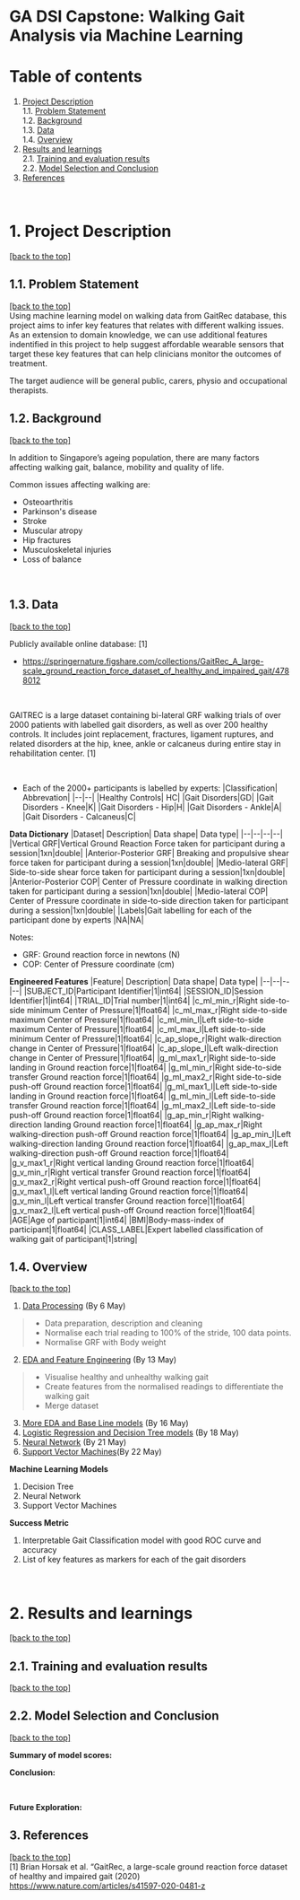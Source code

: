 # GA DSI Capstone: Walking Gait Analysis via Machine Learning

# Table of contents
1. [Project Description](#1-project-description) <br>
    1.1. [Problem Statement](#11-problem-statement) <br>
    1.2. [Background](#12-background) <br>
    1.3. [Data](#13-data)  <br>
    1.4. [Overview](#14-overview)  <br>
2. [Results and learnings](#2-results-and-learnings) <br>
    2.1. [Training and evaluation results](#21-training-and-evaluation-results) <br>
    2.2. [Model Selection and Conclusion](#22-model-selection-and-conclusion) <br>
3. [References](#3-references) <br>
<br>

# 1. Project Description
[[back to the top]](#table-of-contents) <br>

## 1.1. Problem Statement ##
[[back to the top]](#table-of-contents) <br>
Using machine learning model on walking data from GaitRec database, this project aims to infer key features that relates with different walking issues. As an extension to domain knowledge, we can use additional features indentified in this project to help suggest affordable wearable sensors that target these key features that can help clinicians monitor the outcomes of treatment. <br>

The target audience will be general public, carers, physio and occupational therapists. <br>

## 1.2. Background ##
[[back to the top]](#table-of-contents) <br>

In addition to Singapore’s ageing population, there are many factors affecting walking gait, balance, mobility and quality of life. <br>

Common issues affecting walking are: <br>
* Osteoarthritis
* Parkinson's disease
* Stroke
* Muscular atropy
* Hip fractures 
* Musculoskeletal injuries
* Loss of balance

<br>

## 1.3. Data ##    
[[back to the top]](#table-of-contents) <br>

Publicly available online database: [1]
* https://springernature.figshare.com/collections/GaitRec_A_large-scale_ground_reaction_force_dataset_of_healthy_and_impaired_gait/4788012 

<br>
    
GAITREC is a large dataset containing bi-lateral GRF walking trials of over 2000 patients with labelled gait disorders, as well as over 200 healthy controls.
It includes joint replacement, fractures, ligament ruptures, and related disorders at the hip, knee, ankle or calcaneus during entire stay in rehabilitation center. [1]

<br>

* Each of the 2000+ participants is labelled by experts: 
|Classification| Abbrevation|
|--|--|
|Healthy Controls| HC|
|Gait Disorders|GD|
|Gait Disorders - Knee|K|
|Gait Disorders - Hip|H|
|Gait Disorders - Ankle|A|
|Gait Disorders - Calcaneus|C|


**Data Dictionary** 
|Dataset| Description| Data shape| Data type|
|--|--|--|--|
|Vertical GRF|Vertical Ground Reaction Force taken for participant during a session|1xn|double|
|Anterior-Posterior GRF| Breaking and propulsive shear force taken for participant during a session|1xn|double|
|Medio-lateral GRF| Side-to-side shear force taken for participant during a session|1xn|double|
|Anterior-Posterior COP| Center of Pressure coordinate in walking direction taken for participant during a session|1xn|double|
|Medio-lateral COP| Center of Pressure coordinate in side-to-side direction taken for participant during a session|1xn|double|
|Labels|Gait labelling for each of the participant done by experts |NA|NA|

Notes:<br>
* GRF: Ground reaction force in newtons (N)
* COP: Center of Pressure coordinate (cm)

**Engineered Features** 
|Feature| Description| Data shape| Data type|
|--|--|--|--|
|SUBJECT_ID|Participant Identifier|1|int64|
|SESSION_ID|Session Identifier|1|int64|
|TRIAL_ID|Trial number|1|int64|
|c_ml_min_r|Right side-to-side minimum Center of Pressure|1|float64|
|c_ml_max_r|Right side-to-side maximum Center of Pressure|1|float64|
|c_ml_min_l|Left side-to-side maximum Center of Pressure|1|float64|
|c_ml_max_l|Left side-to-side minimum Center of Pressure|1|float64|
|c_ap_slope_r|Right walk-direction change in Center of Pressure|1|float64|
|c_ap_slope_l|Left walk-direction change in Center of Pressure|1|float64|
|g_ml_max1_r|Right side-to-side landing in Ground reaction force|1|float64|
|g_ml_min_r|Right side-to-side transfer Ground reaction force|1|float64|
|g_ml_max2_r|Right side-to-side push-off Ground reaction force|1|float64|
|g_ml_max1_l|Left side-to-side landing in Ground reaction force|1|float64|
|g_ml_min_l|Left side-to-side transfer Ground reaction force|1|float64|
|g_ml_max2_l|Left side-to-side push-off Ground reaction force|1|float64|
|g_ap_min_r|Right walking-direction landing Ground reaction force|1|float64|
|g_ap_max_r|Right walking-direction push-off Ground reaction force|1|float64|
|g_ap_min_l|Left walking-direction landing Ground reaction force|1|float64|
|g_ap_max_l|Left walking-direction push-off Ground reaction force|1|float64|
|g_v_max1_r|Right vertical landing Ground reaction force|1|float64|
|g_v_min_r|Right vertical transfer Ground reaction force|1|float64|
|g_v_max2_r|Right vertical push-off Ground reaction force|1|float64|
|g_v_max1_l|Left vertical landing Ground reaction force|1|float64|
|g_v_min_l|Left vertical transfer Ground reaction force|1|float64|
|g_v_max2_l|Left vertical push-off Ground reaction force|1|float64|
|AGE|Age of participant|1|int64|
|BMI|Body-mass-index of participant|1|float64|
|CLASS_LABEL|Expert labelled classification of walking gait of participant|1|string|

## 1.4. Overview ##    
[[back to the top]](#table-of-contents)

1. [Data Processing](./code/1_Data_Processing.ipynb) (By 6 May)
> * Data preparation, description and cleaning
> * Normalise each trial reading to 100% of the stride, 100 data points.
> * Normalise GRF with Body weight
2. [EDA and Feature Engineering](./code/2_EDA_Part1.ipynb) (By 13 May)
> * Visualise healthy and unhealthy walking gait
> * Create features from the normalised readings to differentiate the walking gait
> * Merge dataset
3. [More EDA and Base Line models](./code/2_EDA_Part2.ipynb) (By 16 May)
4. [Logistic Regression and Decision Tree models](./code/3_Model_Part1.ipynb) (By 18 May)
5. [Neural Network](./code/3_Model_Part2.ipynb) (By 21 May)
6. [Support Vector Machines](./code/3_Model_Part3.ipynb)(By 22 May)

**Machine Learning Models**
1. Decision Tree
2. Neural Network
3. Support Vector Machines

**Success Metric**
1. Interpretable Gait Classification model with good ROC curve and accuracy
2. List of key features as markers for each of the gait disorders

<br>

# 2. Results and learnings
[[back to the top]](#table-of-contents) <br>

## 2.1. Training and evaluation results ##
[[back to the top]](#table-of-contents) <br>

## 2.2. Model Selection and Conclusion ##
[[back to the top]](#table-of-contents) <br>

**Summary of model scores:**

**Conclusion:**

<br>

**Future Exploration:** <br>

## 3. References ##
[[back to the top]](#table-of-contents) <br>
[1] Brian Horsak et al. “GaitRec, a large-scale ground reaction force dataset of healthy and impaired gait (2020) https://www.nature.com/articles/s41597-020-0481-z

<br>


